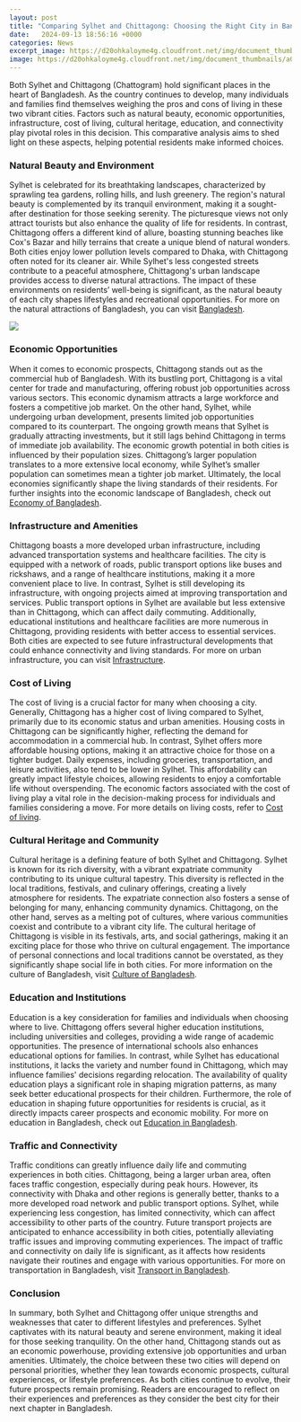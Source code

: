```yaml
---
layout: post
title: "Comparing Sylhet and Chittagong: Choosing the Right City in Bangladesh"
date:   2024-09-13 18:56:16 +0000
categories: News
excerpt_image: https://d20ohkaloyme4g.cloudfront.net/img/document_thumbnails/a02115dc699d593a022364fe1963c14d/thumb_1200_1697.png
image: https://d20ohkaloyme4g.cloudfront.net/img/document_thumbnails/a02115dc699d593a022364fe1963c14d/thumb_1200_1697.png
---
```


Both Sylhet and Chittagong (Chattogram) hold significant places in the heart of Bangladesh. As the country continues to develop, many individuals and families find themselves weighing the pros and cons of living in these two vibrant cities. Factors such as natural beauty, economic opportunities, infrastructure, cost of living, cultural heritage, education, and connectivity play pivotal roles in this decision. This comparative analysis aims to shed light on these aspects, helping potential residents make informed choices.
### Natural Beauty and Environment
Sylhet is celebrated for its breathtaking landscapes, characterized by sprawling tea gardens, rolling hills, and lush greenery. The region's natural beauty is complemented by its tranquil environment, making it a sought-after destination for those seeking serenity. The picturesque views not only attract tourists but also enhance the quality of life for residents. In contrast, Chittagong offers a different kind of allure, boasting stunning beaches like Cox's Bazar and hilly terrains that create a unique blend of natural wonders. 
Both cities enjoy lower pollution levels compared to Dhaka, with Chittagong often noted for its cleaner air. While Sylhet's less congested streets contribute to a peaceful atmosphere, Chittagong's urban landscape provides access to diverse natural attractions. The impact of these environments on residents’ well-being is significant, as the natural beauty of each city shapes lifestyles and recreational opportunities. For more on the natural attractions of Bangladesh, you can visit [Bangladesh](https://more.io.vn/en/Bangladesh).

![](https://d20ohkaloyme4g.cloudfront.net/img/document_thumbnails/a02115dc699d593a022364fe1963c14d/thumb_1200_1697.png)
### Economic Opportunities
When it comes to economic prospects, Chittagong stands out as the commercial hub of Bangladesh. With its bustling port, Chittagong is a vital center for trade and manufacturing, offering robust job opportunities across various sectors. This economic dynamism attracts a large workforce and fosters a competitive job market. On the other hand, Sylhet, while undergoing urban development, presents limited job opportunities compared to its counterpart. The ongoing growth means that Sylhet is gradually attracting investments, but it still lags behind Chittagong in terms of immediate job availability.
The economic growth potential in both cities is influenced by their population sizes. Chittagong’s larger population translates to a more extensive local economy, while Sylhet’s smaller population can sometimes mean a tighter job market. Ultimately, the local economies significantly shape the living standards of their residents. For further insights into the economic landscape of Bangladesh, check out [Economy of Bangladesh](https://more.io.vn/en/Economy_of_Bangladesh).
### Infrastructure and Amenities
Chittagong boasts a more developed urban infrastructure, including advanced transportation systems and healthcare facilities. The city is equipped with a network of roads, public transport options like buses and rickshaws, and a range of healthcare institutions, making it a more convenient place to live. In contrast, Sylhet is still developing its infrastructure, with ongoing projects aimed at improving transportation and services. 
Public transport options in Sylhet are available but less extensive than in Chittagong, which can affect daily commuting. Additionally, educational institutions and healthcare facilities are more numerous in Chittagong, providing residents with better access to essential services. Both cities are expected to see future infrastructural developments that could enhance connectivity and living standards. For more on urban infrastructure, you can visit [Infrastructure](https://more.io.vn/en/Infrastructure).
### Cost of Living
The cost of living is a crucial factor for many when choosing a city. Generally, Chittagong has a higher cost of living compared to Sylhet, primarily due to its economic status and urban amenities. Housing costs in Chittagong can be significantly higher, reflecting the demand for accommodation in a commercial hub. In contrast, Sylhet offers more affordable housing options, making it an attractive choice for those on a tighter budget.
Daily expenses, including groceries, transportation, and leisure activities, also tend to be lower in Sylhet. This affordability can greatly impact lifestyle choices, allowing residents to enjoy a comfortable life without overspending. The economic factors associated with the cost of living play a vital role in the decision-making process for individuals and families considering a move. For more details on living costs, refer to [Cost of living](https://more.io.vn/en/Cost_of_living).
### Cultural Heritage and Community
Cultural heritage is a defining feature of both Sylhet and Chittagong. Sylhet is known for its rich diversity, with a vibrant expatriate community contributing to its unique cultural tapestry. This diversity is reflected in the local traditions, festivals, and culinary offerings, creating a lively atmosphere for residents. The expatriate connection also fosters a sense of belonging for many, enhancing community dynamics.
Chittagong, on the other hand, serves as a melting pot of cultures, where various communities coexist and contribute to a vibrant city life. The cultural heritage of Chittagong is visible in its festivals, arts, and social gatherings, making it an exciting place for those who thrive on cultural engagement. The importance of personal connections and local traditions cannot be overstated, as they significantly shape social life in both cities. For more information on the culture of Bangladesh, visit [Culture of Bangladesh](https://more.io.vn/en/Culture_of_Bangladesh).
### Education and Institutions
Education is a key consideration for families and individuals when choosing where to live. Chittagong offers several higher education institutions, including universities and colleges, providing a wide range of academic opportunities. The presence of international schools also enhances educational options for families. In contrast, while Sylhet has educational institutions, it lacks the variety and number found in Chittagong, which may influence families' decisions regarding relocation.
The availability of quality education plays a significant role in shaping migration patterns, as many seek better educational prospects for their children. Furthermore, the role of education in shaping future opportunities for residents is crucial, as it directly impacts career prospects and economic mobility. For more on education in Bangladesh, check out [Education in Bangladesh](https://more.io.vn/en/Education_in_Bangladesh).
### Traffic and Connectivity
Traffic conditions can greatly influence daily life and commuting experiences in both cities. Chittagong, being a larger urban area, often faces traffic congestion, especially during peak hours. However, its connectivity with Dhaka and other regions is generally better, thanks to a more developed road network and public transport options. Sylhet, while experiencing less congestion, has limited connectivity, which can affect accessibility to other parts of the country.
Future transport projects are anticipated to enhance accessibility in both cities, potentially alleviating traffic issues and improving commuting experiences. The impact of traffic and connectivity on daily life is significant, as it affects how residents navigate their routines and engage with various opportunities. For more on transportation in Bangladesh, visit [Transport in Bangladesh](https://more.io.vn/en/Transport_in_Bangladesh).
### Conclusion
In summary, both Sylhet and Chittagong offer unique strengths and weaknesses that cater to different lifestyles and preferences. Sylhet captivates with its natural beauty and serene environment, making it ideal for those seeking tranquility. On the other hand, Chittagong stands out as an economic powerhouse, providing extensive job opportunities and urban amenities. 
Ultimately, the choice between these two cities will depend on personal priorities, whether they lean towards economic prospects, cultural experiences, or lifestyle preferences. As both cities continue to evolve, their future prospects remain promising. Readers are encouraged to reflect on their experiences and preferences as they consider the best city for their next chapter in Bangladesh.